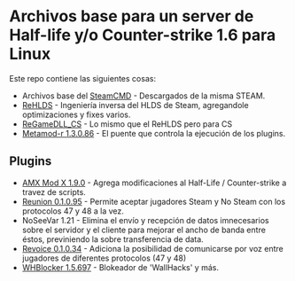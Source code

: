 # Archivos base para un server de Half-life y/o Counter-strike 1.6 para Linux

Este repo contiene las siguientes cosas:

- Archivos base del [SteamCMD](https://developer.valvesoftware.com/wiki/SteamCMD) - Descargados de la misma STEAM.
- [ReHLDS](https://github.com/dreamstalker/rehlds) - Ingeniería inversa del HLDS de Steam, agregandole optimizaciones y fixes varios.
- [ReGameDLL_CS](https://github.com/s1lentq/ReGameDLL_CS) - Lo mismo que el ReHLDS pero para CS
- [Metamod-r 1.3.0.86](https://github.com/theAsmodai/metamod-r) - El puente que controla la ejecución de los plugins.

## Plugins
- [AMX Mod X 1.9.0](https://www.amxmodx.org/downloads-new.php) - Agrega modificaciones al Half-Life / Counter-strike a travez de scripts.
- [Reunion 0.1.0.95](http://cs.rin.ru/forum/viewtopic.php?f=29&t=69235) - Permite aceptar jugadores Steam y No Steam con los protocolos 47 y 48 a la vez.
- NoSeeVar 1.21 - Elimina el envío y recepción de datos imnecesarios sobre el servidor y el cliente para mejorar el ancho de banda entre éstos, previniendo la sobre transferencia de data.
- [Revoice 0.1.0.34](https://github.com/s1lentq/revoice) - Adiciona la posibilidad de comunicarse por voz entre jugadores de diferentes protocolos (47 y 48)
- [WHBlocker 1.5.697](https://dev-cs.ru/resources/76/) - Blokeador de 'WallHacks' y más.